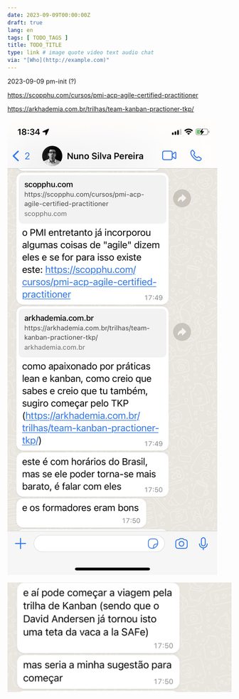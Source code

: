 ```yaml
---
date: 2023-09-09T00:00:00Z
draft: true
lang: en
tags: [ TODO_TAGS ]
title: TODO_TITLE
type: link # image quote video text audio chat
via: "[Who](http://example.com)"
---
```



2023-09-09 pm-init (?)

https://scopphu.com/cursos/pmi-acp-agile-certified-practitioner

https://arkhademia.com.br/trilhas/team-kanban-practioner-tkp/

![2023-09-09 pm-init (-)](2023-09-09%20pm-init%20(-).jpeg)

![2023-09-09 pm-init (-)-1](2023-09-09%20pm-init%20(-)-1.jpeg)

